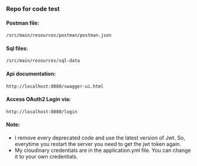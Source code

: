 ### Repo for code test

#### Postman file: 
```/src/main/resources/postman/postman.json```
#### Sql files: 
```/src/main/resources/sql-data```
#### Api documentation: 
```http://localhost:8080/swagger-ui.html```
#### Access OAuth2 Login via: 
```http://localhost:8080/login```

#### Note: 
- I remove every deprecated code and use the latest version of Jwt. So, everytime you restart the server you need to get the jwt token again. 
- My cloudinary credentials are in the application.yml file. You can change it to your own credentials.
